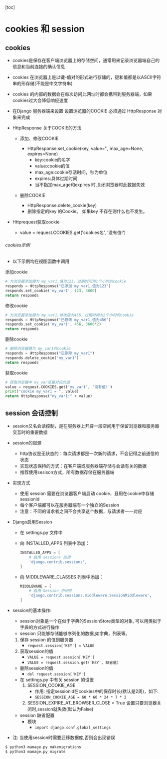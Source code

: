 [toc]

# cookies 和 session

## cookies

- cookies是保存在客户端浏览器上的存储空间，通常用来记录浏览器端自己的信息和当前连接的确认信息
- cookies 在浏览器上是以键-值对的形式进行存储的，键和值都是以ASCII字符串的形存储(不能是中文字符串)
- cookies 的内部的数据会在每次访问此网址时都会携带到服务器端，如果cookies过大会降低响应速度
- 在Django 服务器端来设置 设置浏览器的COOKIE 必须通过 HttpResponse 对象来完成
- HttpResponse 关于COOKIE的方法

  - 添加、修改COOKIE
    - HttpResponse.set_cookie(key, value='', max_age=None, expires=None)
      - key:cookie的名字
      - value:cookie的值
      - max_age:cookie存活时间，秒为单位
      - expires:具体过期时间
      - 当不指定max_age和expires 时,关闭浏览器时此数据失效

  - 删除COOKIE
    - HttpResponse.delete_cookie(key)
    - 删除指定的key 的Cookie。 如果key 不存在则什么也不发生。
- Httprequest获取cookie
  - value = request.COOKIES.get('cookies名', '没有值!')

###### cookies示例

- 以下示例均在视图函数中调用

添加cookie

```python
# 为浏览器添加键为 my_var1,值为123，过期时间为1个小时的cookie
responds = HttpResponse("已添加 my_var1,值为123")
responds.set_cookie('my_var1', 123, 3600)
return responds
```

修改cookie

```python
# 为浏览器添加键为 my_var1,修改值为456，过期时间为2个小时的cookie
responds = HttpResponse("已修改 my_var1,值为456")
responds.set_cookie('my_var1', 456, 3600*2)
return responds
```

删除cookie

```python
# 删除浏览器键为 my_var1的cookie
responds = HttpResponse("已删除 my_var1")
responds.delete_cookie('my_var1')
return responds
```

获取cookie

```python
# 获取浏览器中 my_var变量对应的值
value = request.COOKIES.get('my_var1', '没有值!')
print("cookie my_var1 = ", value)
return HttpResponse("my_var1:" + value)
```

## session 会话控制

- session又名会话控制，是在服务器上开辟一段空间用于保留浏览器和服务器交互时的重要数据

- session的起源
  - http协议是无状态的：每次请求都是一次新的请求，不会记得之前通信的状态
  - 实现状态保持的方式：在客户端或服务器端存储与会话有关的数据
  - 推荐使用sesison方式，所有数据存储在服务器端
- 实现方式
  - 使用 session 需要在浏览器客户端启动 cookie，且用在cookie中存储sessionid
  - 每个客户端都可以在服务器端有一个独立的Session
  - 注意：不同的请求者之间不会共享这个数据，与请求者一一对应

- Django启用Session

  - 在 settings.py 文件中

  - 向 INSTALLED_APPS 列表中添加：

    ```python
    INSTALLED_APPS = [
        # 启用 sessions 应用
        'django.contrib.sessions',
    ]
    ```

  - 向 MIDDLEWARE_CLASSES 列表中添加：

    ```python
    MIDDLEWARE = [
        # 启用 Session 中间件
        'django.contrib.sessions.middleware.SessionMiddleware',
    ]
    ```

- session的基本操作:

  - session对象是一个在似于字典的SessionStore类型的对象, 可以用类拟于字典的方式进行操作
  - session 只能够存储能够序列化的数据,如字典，列表等。

  1. 保存 session 的值到服务器
     - `request.session['KEY'] = VALUE`
  2. 获取session的值
     - `VALUE = request.session['KEY']`
     - `VALUE = request.session.get('KEY', 缺省值)`

  - 删除session的值
    - `del request.session['KEY']`
  - 在 settings.py 中有关 session 的设置
    1. SESSION_COOKIE_AGE
       - 作用: 指定sessionid在cookies中的保存时长(默认是2周)，如下:
       - `SESSION_COOKIE_AGE = 60 * 60 * 24 * 7 * 2`
    2. SESSION_EXPIRE_AT_BROWSER_CLOSE = True
       设置只要浏览器关闭时,session就失效(默认为False)
  - session 缺省配置
    - 模块
      - `import django.conf.global_settings`

- 注: 当使用session时需要迁移数据库,否则会出现错误

```sh
$ python3 manage.py makemigrations
$ python3 manage.py migrate
```










